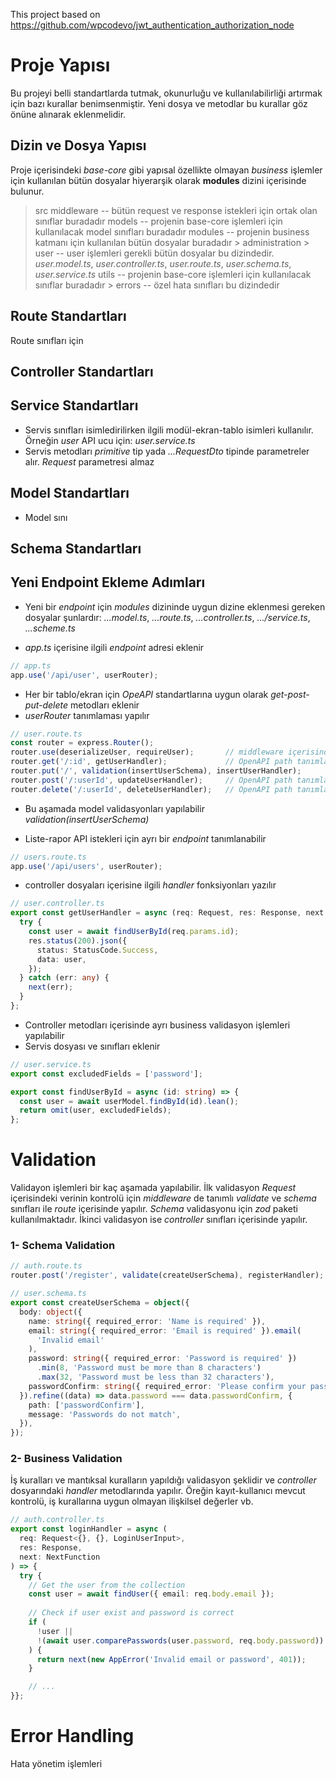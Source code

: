 This project based  on https://github.com/wpcodevo/jwt_authentication_authorization_node


# Proje Yapısı

Bu projeyi belli standartlarda tutmak, okunurluğu ve kullanılabilirliği artırmak için bazı kurallar benimsenmiştir. Yeni dosya ve metodlar bu kurallar göz önüne alınarak eklenmelidir.

## Dizin ve Dosya Yapısı

Proje içerisindeki *base-core* gibi yapısal özellikte olmayan *business* işlemler için kullanılan bütün dosyalar hiyerarşik olarak **modules** dizini içerisinde bulunur.

> src
  > middleware        -- bütün request ve response istekleri için ortak olan sınıflar buradadır
  > models            -- projenin base-core işlemleri için kullanılacak model sınıfları buradadır
  > modules           -- projenin business katmanı için kullanılan bütün dosyalar buradadır
    > administration
      > user          -- user işlemleri gerekli bütün dosyalar bu dizindedir. *user.model.ts*, *user.controller.ts*, *user.route.ts*, *user.schema.ts*, *user.service.ts*
  > utils             -- projenin base-core işlemleri için kullanılacak sınıflar buradadır
    > errors          -- özel hata sınıfları bu dizindedir 
  

## Route Standartları
Route sınıfları için 


## Controller Standartları


## Service Standartları

* Servis sınıfları isimledirilirken ilgili modül-ekran-tablo isimleri kullanılır. Örneğin *user* API ucu için: *user.service.ts*
* Servis metodları *primitive* tip yada *...RequestDto* tipinde parametreler alır. *Request* parametresi almaz 

## Model Standartları

* Model sını

## Schema Standartları


## Yeni Endpoint Ekleme Adımları

* Yeni bir *endpoint* için *modules* dizininde uygun dizine eklenmesi gereken dosyalar şunlardır: *...model.ts*, *...route.ts*, *...controller.ts*, *.../service.ts*, *...scheme.ts*

* *app.ts* içerisine ilgili *endpoint* adresi eklenir
````typescript
// app.ts
app.use('/api/user', userRouter);
````

* Her bir tablo/ekran için *OpeAPI* standartlarına uygun olarak *get-post-put-delete* metodları eklenir
* *userRouter* tanımlaması yapılır
````typescript
// user.route.ts
const router = express.Router();    
router.use(deserializeUser, requireUser);       // middleware içerisinde gelen bütün isteklerin içerisine User bilgisi eklenir 
router.get('/:id', getUserHandler);             // OpenAPI path tanımlarından get endpointi eklenir
router.put('/', validation(insertUserSchema), insertUserHandler);             // OpenAPI path tanımlarından put endpointi eklenir
router.post('/:userId', updateUserHandler);     // OpenAPI path tanımlarından post endpointi eklenir
router.delete('/:userId', deleteUserHandler);   // OpenAPI path tanımlarından delete endpointi eklenir
````
* Bu aşamada model validasyonları yapılabilir *validation(insertUserSchema)*

* Liste-rapor API istekleri için ayrı bir *endpoint* tanımlanabilir
````typescript
// users.route.ts
app.use('/api/users', userRouter);
````

* controller dosyaları içerisine ilgili *handler* fonksiyonları yazılır
````typescript
// user.controller.ts
export const getUserHandler = async (req: Request, res: Response, next: NextFunction) => {
  try {
    const user = await findUserById(req.params.id);
    res.status(200).json({
      status: StatusCode.Success,
      data: user,
    });
  } catch (err: any) {
    next(err);
  }
};
````
* Controller metodları içerisinde ayrı business validasyon işlemleri yapılabilir
* Servis dosyası ve sınıfları eklenir
````typescript
// user.service.ts
export const excludedFields = ['password'];

export const findUserById = async (id: string) => {
  const user = await userModel.findById(id).lean();
  return omit(user, excludedFields);
};
````

# Validation
Validayon işlemleri bir kaç aşamada yapılabilir. İlk validasyon *Request* içerisindeki verinin kontrolü için *middleware* de tanımlı *validate* ve *schema* sınıfları ile *route* içerisinde yapılır. *Schema* validasyonu için *zod* paketi kullanılmaktadır. İkinci validasyon ise *controller* sınıfları içerisinde yapılır.  

### 1- Schema Validation
````typescript
// auth.route.ts
router.post('/register', validate(createUserSchema), registerHandler);

// user.schema.ts
export const createUserSchema = object({
  body: object({
    name: string({ required_error: 'Name is required' }),
    email: string({ required_error: 'Email is required' }).email(
      'Invalid email'
    ),
    password: string({ required_error: 'Password is required' })
      .min(8, 'Password must be more than 8 characters')
      .max(32, 'Password must be less than 32 characters'),
    passwordConfirm: string({ required_error: 'Please confirm your password' }),
  }).refine((data) => data.password === data.passwordConfirm, {
    path: ['passwordConfirm'],
    message: 'Passwords do not match',
  }),
});
````

### 2- Business Validation

İş kuralları ve mantıksal kuralların yapıldığı validasyon şeklidir ve *controller* dosyarındaki *handler* metodlarında yapılır. Öreğin kayıt-kullanıcı mevcut kontrolü, iş kurallarına uygun olmayan ilişkilsel değerler vb.

````typescript
// auth.controller.ts
export const loginHandler = async (
  req: Request<{}, {}, LoginUserInput>,
  res: Response,
  next: NextFunction
) => {
  try {
    // Get the user from the collection
    const user = await findUser({ email: req.body.email });
    
    // Check if user exist and password is correct
    if (
      !user ||
      !(await user.comparePasswords(user.password, req.body.password))
    ) {
      return next(new AppError('Invalid email or password', 401));
    }

    // ...
}};
````

# Error Handling

Hata yönetim işlemleri 